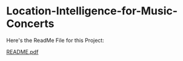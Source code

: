 # Location-Intelligence-for-Music-Concerts
Here's the ReadMe File for this Project:


[README.pdf](https://github.com/YaashviiPThakkarr/Location-Intelligence-for-Music-Concerts/files/10149067/README.pdf)
